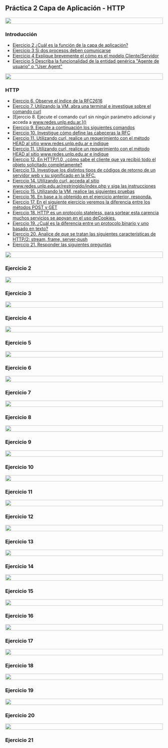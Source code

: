 ## Práctica 2 Capa de Aplicación - HTTP

<img src= 'https://i.gifer.com/origin/8c/8cd3f1898255c045143e1da97fbabf10_w200.gif' height="20" width="100%">

### Introducción

- [Ejercicio 2 ¿Cuál es la función de la capa de aplicación?]()
- [Ejercicio 3 Si dos procesos deben comunicarse]()
- [Ejercicio 4 Explique brevemente el cómo es el modelo Cliente/Servidor]()
- [Ejercicio 5 Describa la funcionalidad de la entidad genérica "Agente de usuario" o "User Agent"]()

<img src= 'https://i.gifer.com/origin/8c/8cd3f1898255c045143e1da97fbabf10_w200.gif' height="20" width="100%">

### HTTP

- [Ejerccio 6. Observe el indice de la RFC2616]()
- [Ejerccio 7. Utilizando la VM, abra una terminal e investigue sobre el comando curl]()
- [Ejerccio 8. Ejecute el comando curl sin ningún parámetro adicional y acceda a www.redes.unlp.edu.ar.]()
- [Ejerccio 9. Ejecute a continuación los siguientes comandos]()
- [Ejerccio 10. Investigue cómo define las cabeceras la RFC]()
- [Ejerccio 11. Utilizando curl, realice un requerimiento con el método HEAD al sitio www.redes.unlp.edu.ar e indique]()
- [Ejerccio 11. Utilizando curl, realice un requerimiento con el método HEAD al sitio www.redes.unlp.edu.ar e indique]()
- [Ejerccio 12. En HTTP/1.0, ¿cómo sabe el cliente que ya recibió todo el objeto solicitado completamente?]()
- [Ejerccio 13. Investigue los distintos tipos de códigos de retorno de un servidor web y su significado en la RFC.]()
- [Ejerccio 14. Utilizando curl, acceda al sitio www.redes.unlp.edu.ar/restringido/index.php y siga las instrucciones]()
- [Ejerccio 15. Utilizando la VM, realice las siguientes pruebas]()
- [Ejerccio 16. En base a lo obtenido en el ejercicio anterior, responda.]()
- [Ejerccio 17. En el siguiente ejercicio veremos la diferencia entre los métodos POST y GET]()
- [Ejerccio 18. HTTP es un protocolo stateless, para sortear esta carencia muchos servicios se apoyan en el uso deCookies.]()
- [Ejerccio 19. ¿Cuál es la diferencia entre un protocolo binario y uno basado en texto?]()
- [Ejerccio 20. Analice de que se tratan las siguientes características de HTTP/2: stream, frame, server-push]()
- [Ejerccio 21. Responder las siguientes preguntas]()

<img src= 'https://i.gifer.com/origin/8c/8cd3f1898255c045143e1da97fbabf10_w200.gif' height="20" width="100%">

### Ejercicio 2
<img src= 'https://i.gifer.com/origin/8c/8cd3f1898255c045143e1da97fbabf10_w200.gif' height="20" width="100%">

### Ejercicio 3
<img src= 'https://i.gifer.com/origin/8c/8cd3f1898255c045143e1da97fbabf10_w200.gif' height="20" width="100%">

### Ejercicio 4
<img src= 'https://i.gifer.com/origin/8c/8cd3f1898255c045143e1da97fbabf10_w200.gif' height="20" width="100%">

### Ejercicio 5
<img src= 'https://i.gifer.com/origin/8c/8cd3f1898255c045143e1da97fbabf10_w200.gif' height="20" width="100%">

### Ejercicio 6
<img src= 'https://i.gifer.com/origin/8c/8cd3f1898255c045143e1da97fbabf10_w200.gif' height="20" width="100%">

### Ejercicio 7
<img src= 'https://i.gifer.com/origin/8c/8cd3f1898255c045143e1da97fbabf10_w200.gif' height="20" width="100%">

### Ejercicio 8
<img src= 'https://i.gifer.com/origin/8c/8cd3f1898255c045143e1da97fbabf10_w200.gif' height="20" width="100%">

### Ejercicio 9
<img src= 'https://i.gifer.com/origin/8c/8cd3f1898255c045143e1da97fbabf10_w200.gif' height="20" width="100%">

### Ejercicio 10
<img src= 'https://i.gifer.com/origin/8c/8cd3f1898255c045143e1da97fbabf10_w200.gif' height="20" width="100%">

### Ejercicio 11
<img src= 'https://i.gifer.com/origin/8c/8cd3f1898255c045143e1da97fbabf10_w200.gif' height="20" width="100%">

### Ejercicio 12
<img src= 'https://i.gifer.com/origin/8c/8cd3f1898255c045143e1da97fbabf10_w200.gif' height="20" width="100%">

### Ejercicio 13
<img src= 'https://i.gifer.com/origin/8c/8cd3f1898255c045143e1da97fbabf10_w200.gif' height="20" width="100%">

### Ejercicio 14
<img src= 'https://i.gifer.com/origin/8c/8cd3f1898255c045143e1da97fbabf10_w200.gif' height="20" width="100%">

### Ejercicio 15
<img src= 'https://i.gifer.com/origin/8c/8cd3f1898255c045143e1da97fbabf10_w200.gif' height="20" width="100%">

### Ejercicio 16
<img src= 'https://i.gifer.com/origin/8c/8cd3f1898255c045143e1da97fbabf10_w200.gif' height="20" width="100%">

### Ejercicio 17
<img src= 'https://i.gifer.com/origin/8c/8cd3f1898255c045143e1da97fbabf10_w200.gif' height="20" width="100%">

### Ejercicio 18
<img src= 'https://i.gifer.com/origin/8c/8cd3f1898255c045143e1da97fbabf10_w200.gif' height="20" width="100%">

### Ejercicio 19
<img src= 'https://i.gifer.com/origin/8c/8cd3f1898255c045143e1da97fbabf10_w200.gif' height="20" width="100%">

### Ejercicio 20
<img src= 'https://i.gifer.com/origin/8c/8cd3f1898255c045143e1da97fbabf10_w200.gif' height="20" width="100%">

### Ejercicio 21